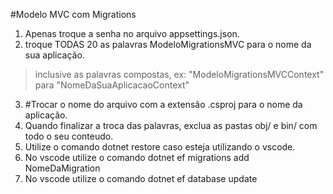#Modelo MVC com Migrations

1. Apenas troque a senha no arquivo appsettings.json.
2. troque TODAS 20 as palavras ModeloMigrationsMVC para o nome da sua aplicação.
> inclusive as palavras compostas, ex: "ModeloMigrationsMVCContext" para "NomeDaSuaAplicacaoContext"
3. #Trocar o nome do arquivo com a extensão .csproj para o nome da aplicação.
4. Quando finalizar a troca das palavras, exclua as pastas obj/ e bin/ com todo o seu conteudo.
5. Utilize o comando dotnet restore caso esteja utilizando o vscode.
6. No vscode utilize o comando dotnet ef migrations add NomeDaMigration
7. No vscode utilize o comando dotnet ef database update


